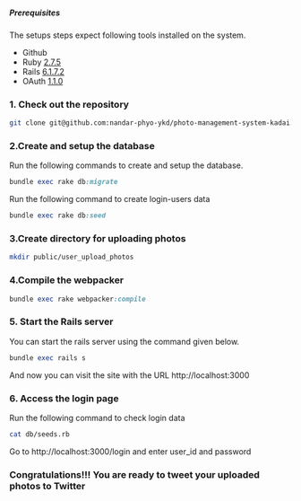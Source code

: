 ##### Prerequisites

The setups steps expect following tools installed on the system.

- Github
- Ruby [2.7.5](https://github.com/organization/project-name/blob/master/.ruby-version#L1)
- Rails [6.1.7.2](https://github.com/organization/project-name/blob/master/Gemfile#L12)
- OAuth [1.1.0]()

### 1. Check out the repository

```bash
git clone git@github.com:nandar-phyo-ykd/photo-management-system-kadai.git
```

### 2.Create and setup the database

Run the following commands to create and setup the database.

```ruby
bundle exec rake db:migrate
```

Run the following command to create login-users data

```ruby
bundle exec rake db:seed
```

### 3.Create directory for uploading photos

```bash
mkdir public/user_upload_photos
```

### 4.Compile the webpacker

```ruby
bundle exec rake webpacker:compile
```

### 5. Start the Rails server

You can start the rails server using the command given below.

```ruby
bundle exec rails s
```

And now you can visit the site with the URL http://localhost:3000

### 6. Access the login page
Run the following command to check login data
```bash
cat db/seeds.rb
```

Go to http://localhost:3000/login and enter user_id and password


### Congratulations!!! You are ready to tweet your uploaded photos to Twitter

